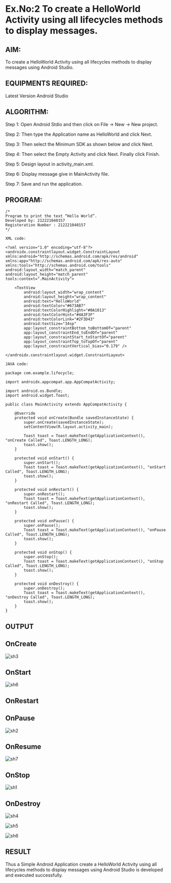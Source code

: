 # Ex.No:2 To create a HelloWorld Activity using all lifecycles methods to display messages.


## AIM:

To create a HelloWorld Activity using all lifecycles methods to display messages using Android Studio.

## EQUIPMENTS REQUIRED:

Latest Version Android Studio

## ALGORITHM:

Step 1: Open Android Stdio and then click on File -> New -> New project.

Step 2: Then type the Application name as HelloWorld and click Next. 

Step 3: Then select the Minimum SDK as shown below and click Next.

Step 4: Then select the Empty Activity and click Next. Finally click Finish.

Step 5: Design layout in activity_main.xml.

Step 6: Display message give in MainActivity file.

Step 7: Save and run the application.

## PROGRAM:
```
/*
Program to print the text “Hello World”.
Developed by: 212221040157
Registeration Number : 212221040157
*/

XML code:

<?xml version="1.0" encoding="utf-8"?>
<androidx.constraintlayout.widget.ConstraintLayout xmlns:android="http://schemas.android.com/apk/res/android"
xmlns:app="http://schemas.android.com/apk/res-auto"
xmlns:tools="http://schemas.android.com/tools"
android:layout_width="match_parent"
android:layout_height="match_parent"
tools:context=".MainActivity">

    <TextView
        android:layout_width="wrap_content"
        android:layout_height="wrap_content"
        android:text="HelloWorld"
        android:textColor="#673AB7"
        android:textColorHighlight="#0A1013"
        android:textColorHint="#4A3F3F"
        android:textColorLink="#2F3D43"
        android:textSize="34sp"
        app:layout_constraintBottom_toBottomOf="parent"
        app:layout_constraintEnd_toEndOf="parent"
        app:layout_constraintStart_toStartOf="parent"
        app:layout_constraintTop_toTopOf="parent"
        app:layout_constraintVertical_bias="0.179" />

</androidx.constraintlayout.widget.ConstraintLayout>

JAVA code:

package com.example.lifecycle;

import androidx.appcompat.app.AppCompatActivity;

import android.os.Bundle;
import android.widget.Toast;

public class MainActivity extends AppCompatActivity {

    @Override
    protected void onCreate(Bundle savedInstanceState) {
        super.onCreate(savedInstanceState);
        setContentView(R.layout.activity_main);

        Toast toast = Toast.makeText(getApplicationContext(), "onCreate Called", Toast.LENGTH_LONG);
        toast.show();
    }

    protected void onStart() {
        super.onStart();
        Toast toast = Toast.makeText(getApplicationContext(), "onStart Called", Toast.LENGTH_LONG);
        toast.show();
    }

    protected void onRestart() {
        super.onRestart();
        Toast toast = Toast.makeText(getApplicationContext(), "onRestart Called", Toast.LENGTH_LONG);
        toast.show();
    }

    protected void onPause() {
        super.onPause();
        Toast toast = Toast.makeText(getApplicationContext(), "onPause Called", Toast.LENGTH_LONG);
        toast.show();
    }

    protected void onStop() {
        super.onStop();
        Toast toast = Toast.makeText(getApplicationContext(), "onStop Called", Toast.LENGTH_LONG);
        toast.show();
    }

    protected void onDestroy() {
        super.onDestroy();
        Toast toast = Toast.makeText(getApplicationContext(), "onDestroy Called", Toast.LENGTH_LONG);
        toast.show();
    }
}
```

## OUTPUT


## OnCreate


![sh3](https://github.com/SmritiManikand/lifecyclemethods/assets/113674204/f348b213-d4b4-4c13-a04b-7a2df7fd5f8a)


## OnStart

![sh6](https://github.com/SmritiManikand/lifecyclemethods/assets/113674204/54cfe511-fe39-4910-acc2-4cbf1d0c7b18)



## OnRestart
## OnPause

![sh2](https://github.com/SmritiManikand/lifecyclemethods/assets/113674204/1b7b54e1-5ade-4217-94e1-47baba875c27)

## OnResume


![sh7](https://github.com/SmritiManikand/lifecyclemethods/assets/113674204/a316f57f-9857-499f-aeb3-fb9a55d7ab9c)


## OnStop

![sh1](https://github.com/SmritiManikand/lifecyclemethods/assets/113674204/35d97ca1-d702-4a20-88f5-2ab04ba8b0ca)


## OnDestroy





![sh4](https://github.com/SmritiManikand/lifecyclemethods/assets/113674204/38ab44cd-eb5a-49ce-beed-5edbcbd9f09d)


![sh5](https://github.com/SmritiManikand/lifecyclemethods/assets/113674204/efc4a118-9fb4-4207-938c-7eaaecda7d4f)


![sh6](https://github.com/SmritiManikand/lifecyclemethods/assets/113674204/54cfe511-fe39-4910-acc2-4cbf1d0c7b18)






## RESULT
Thus a Simple Android Application create a HelloWorld Activity using all lifecycles methods to display messages using Android Studio is developed and executed successfully.
